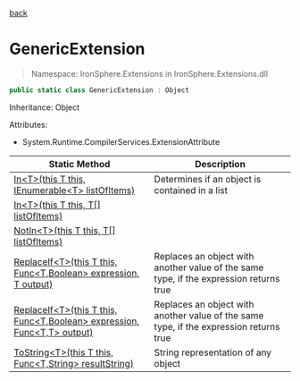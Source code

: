 ﻿[back](/IronSphere.Extensions/types)

# GenericExtension

> Namespace: IronSphere.Extensions in  IronSphere.Extensions.dll



```csharp
public static class GenericExtension : Object
```
Inheritance: Object



Attributes:
        
* System.Runtime.CompilerServices.ExtensionAttribute




| Static Method | Description |
| --- | --- |
| [In&lt;T&gt;(this T this, IEnumerable&lt;T&gt; listOfItems)](GenericExtension_In-T-(T,IEnumerable-T-)) | Determines if an object is contained in a list |
| [In&lt;T&gt;(this T this, T[] listOfItems)](GenericExtension_In-T-(T,T[])) |  |
| [NotIn&lt;T&gt;(this T this, T[] listOfItems)](GenericExtension_NotIn-T-(T,T[])) |  |
| [ReplaceIf&lt;T&gt;(this T this, Func&lt;T,Boolean&gt; expression, T output)](GenericExtension_ReplaceIf-T-(T,Func-T,Boolean-,T)) | Replaces an object with another value of the same type, if the expression returns true |
| [ReplaceIf&lt;T&gt;(this T this, Func&lt;T,Boolean&gt; expression, Func&lt;T,T&gt; output)](GenericExtension_ReplaceIf-T-(T,Func-T,Boolean-,Func-T,T-)) | Replaces an object with another value of the same type, if the expression returns true |
| [ToString&lt;T&gt;(this T this, Func&lt;T,String&gt; resultString)](GenericExtension_ToString-T-(T,Func-T,String-)) | String representation of any object |

